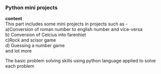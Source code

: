 ### Python mini projects

**content**<br>
This part includes some mini projects in projects such as -<br>
a)Conversion of roman number to english number and vice-versa<br>
b) Conversion of Celcius into farenhiet<br>
c)Rock and scisor game<br>
d) Guessing a number game<br>
  and lot more
  
  
 The basic problem solving skills using python language applied to solve each problem<br>
